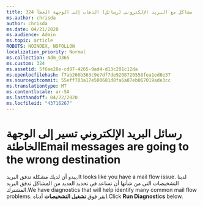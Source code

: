 ```yaml
---
title: 324 مشاكل مع البريد الإلكتروني (رسائل) الذهاب إلى الوجهة الخطأ
ms.author: chrisda
author: chrisda
ms.date: 04/21/2020
ms.audience: Admin
ms.topic: article
ROBOTS: NOINDEX, NOFOLLOW
localization_priority: Normal
ms.collection: Adm_O365
ms.custom: 324
ms.assetid: 5f6ae28e-cd87-4265-9ad4-d13c201c12da
ms.openlocfilehash: f7ab266b363c9e7df7de9208720558fea1ed6e37
ms.sourcegitcommit: 55eff703a17e500681d8fa6a87eb067019ade3cc
ms.translationtype: MT
ms.contentlocale: ar-SA
ms.lasthandoff: 04/22/2020
ms.locfileid: "43716267"
---
```

# <a name="email-messages-are-going-to-the-wrong-destination"></a><span data-ttu-id="ea330-102">رسائل البريد الإلكتروني تسير إلى الوجهة الخاطئة</span><span class="sxs-lookup"><span data-stu-id="ea330-102">Email messages are going to the wrong destination</span></span>

<span data-ttu-id="ea330-103">يبدو أن لديك مشكلة تدفق البريد.</span><span class="sxs-lookup"><span data-stu-id="ea330-103">It looks like you have a mail flow issue.</span></span> <span data-ttu-id="ea330-104">لدينا التشخيصات التي من شأنها أن تساعد في تحديد العديد من المشاكل تدفق البريد المشترك.</span><span class="sxs-lookup"><span data-stu-id="ea330-104">We have diagnostics that will help identify many common mail flow problems.</span></span> <span data-ttu-id="ea330-105">انقر فوق **تشغيل التشخيصات** أدناه.</span><span class="sxs-lookup"><span data-stu-id="ea330-105">Click **Run Diagnostics** below.</span></span>

